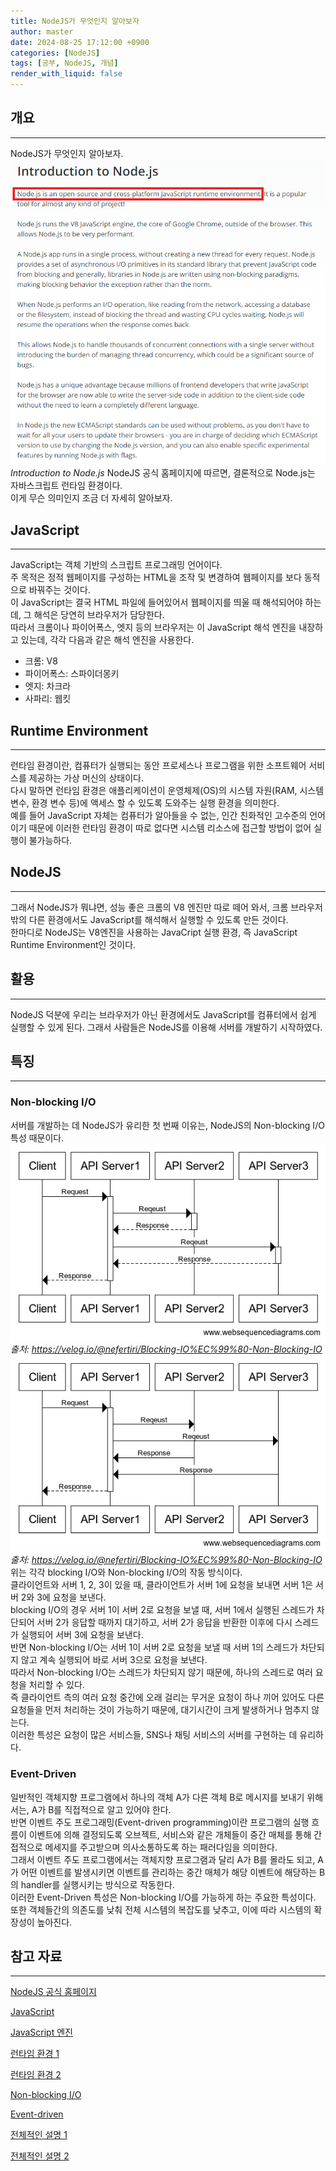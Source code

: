 ```yaml
---
title: NodeJS가 무엇인지 알아보자
author: master
date: 2024-08-25 17:12:00 +0900
categories: [NodeJS]
tags: [공부, NodeJS, 개념]
render_with_liquid: false
---
```


## 개요
---
NodeJS가 무엇인지 알아보자.
![Introduction to Node.js](/assets/img/NodeJS/2024-08-25-01.png) 
_Introduction to Node.js_
NodeJS 공식 홈페이지에 따르면, 결론적으로 Node.js는 자바스크립트 런타임 환경이다.<br>
이게 무슨 의미인지 조금 더 자세히 알아보자.

## JavaScript
---
JavaScript는 객체 기반의 스크립트 프로그래밍 언어이다.<br>
주 목적은 정적 웹페이지를 구성하는 HTML을 조작 및 변경하여 웹페이지를 보다 동적으로 바꿔주는 것이다.<br>
이 JavaScript는 결국 HTML 파일에 들어있어서 웹페이지를 띄울 때 해석되어야 하는데, 그 해석은 당연히 브라우저가 담당한다.<br>
따라서 크롬이나 파이어폭스, 엣지 등의 브라우저는 이 JavaScript 해석 엔진을 내장하고 있는데, 각각 다음과 같은 해석 엔진을 사용한다.<br>
- 크롬: V8
- 파이어폭스: 스파이더몽키
- 엣지: 차크라
- 사파리: 웹킷

## Runtime Environment
---
런타임 환경이란, 컴퓨터가 실행되는 동안 프로세스나 프로그램을 위한 소프트웨어 서비스를 제공하는 가상 머신의 상태이다.<br>
다시 말하면 런타임 환경은 애플리케이션이 운영체제(OS)의 시스템 자원(RAM, 시스템 변수, 환경 변수 등)에 액세스 할 수 있도록 도와주는 실행 환경을 의미한다.<br>
예를 들어 JavaScript 자체는 컴퓨터가 알아들을 수 없는, 인간 친화적인 고수준의 언어이기 때문에 이러한 런타임 환경이 따로 없다면 시스템 리소스에 접근할 방법이 없어 실행이 불가능하다.

## NodeJS
---
그래서 NodeJS가 뭐냐면, 성능 좋은 크롬의 V8 엔진만 따로 떼어 와서, 크롬 브라우저 밖의 다른 환경에서도 JavaScript를 해석해서 실행할 수 있도록 만든 것이다.<br>
한마디로 NodeJS는 V8엔진을 사용하는 JavaCript 실행 환경, 즉 JavaScript Runtime Environment인 것이다.

## 활용
---
NodeJS 덕분에 우리는 브라우저가 아닌 환경에서도 JavaScript를 컴퓨터에서 쉽게 실행할 수 있게 된다. 그래서 사람들은 NodeJS를 이용해 서버를 개발하기 시작하였다.

## 특징
---
### Non-blocking I/O
서버를 개발하는 데 NodeJS가 유리한 첫 번째 이유는, NodeJS의 Non-blocking I/O 특성 때문이다.<br>
![blocking I/O](/assets/img/NodeJS/2024-08-25-02.png)
_출처: https://velog.io/@nefertiri/Blocking-IO%EC%99%80-Non-Blocking-IO_
![Non-blocking I/O](/assets/img/NodeJS/2024-08-25-03.png)
_출처: https://velog.io/@nefertiri/Blocking-IO%EC%99%80-Non-Blocking-IO_
위는 각각 blocking I/O와 Non-blocking I/O의 작동 방식이다.<br>
클라이언트와 서버 1, 2, 3이 있을 때, 클라이언트가 서버 1에 요청을 보내면 서버 1은 서버 2와 3에 요청을 보낸다.<br>
blocking I/O의 경우 서버 1이 서버 2로 요청을 보낼 때, 서버 1에서 실행된 스레드가 차단되어 서버 2가 응답할 때까지 대기하고, 서버 2가 응답을 반환한 이후에 다시 스레드가 실행되어 서버 3에 요청을 보낸다.<br>
반면 Non-blocking I/O는 서버 1이 서버 2로 요청을 보낼 때 서버 1의 스레드가 차단되지 않고 계속 실행되어 바로 서버 3으로 요청을 보낸다.<br>
따라서 Non-blocking I/O는 스레드가 차단되지 않기 때문에, 하나의 스레드로 여러 요청을 처리할 수 있다.<br>
즉 클라이언트 측의 여러 요청 중간에 오래 걸리는 무거운 요청이 하나 끼어 있어도 다른 요청들을 먼저 처리하는 것이 가능하기 때문에, 대기시간이 크게 발생하거나 멈추지 않는다.<br>
이러한 특성은 요청이 많은 서비스들, SNS나 채팅 서비스의 서버를 구현하는 데 유리하다.
### Event-Driven
일반적인 객체지향 프로그램에서 하나의 객체 A가 다른 객체 B로 메시지를 보내기 위해서는, A가 B를 직접적으로 알고 있어야 한다.<br>
반면 이벤트 주도 프로그래밍(Event-driven programming)이란 프로그램의 실행 흐름이 이벤트에 의해 결정되도록 오브젝트, 서비스와 같은 개체들이 중간 매체를 통해 간접적으로 메세지를 주고받으며 의사소통하도록 하는 패러다임을 의미한다.<br>
그래서 이벤트 주도 프로그램에서는 객체지향 프로그램과 달리 A가 B를 몰라도 되고, A가 어떤 이벤트를 발생시키면 이벤트를 관리하는 중간 매체가 해당 이벤트에 해당하는 B의 handler를 실행시키는 방식으로 작동한다.<br>
이러한 Event-Driven 특성은 Non-blocking I/O를 가능하게 하는 주요한 특성이다. 또한 객체들간의 의존도를 낮춰 전체 시스템의 복잡도를 낮추고, 이에 따라 시스템의 확장성이 높아진다.


## 참고 자료
---
[NodeJS 공식 홈페이지](https://nodejs.org/en/learn/getting-started/introduction-to-nodejs)

[JavaScript](https://ko.wikipedia.org/wiki/%EC%9E%90%EB%B0%94%EC%8A%A4%ED%81%AC%EB%A6%BD%ED%8A%B8)

[JavaScript 엔진](https://ko.wikipedia.org/wiki/%EC%9E%90%EB%B0%94%EC%8A%A4%ED%81%AC%EB%A6%BD%ED%8A%B8_%EC%97%94%EC%A7%84)

[런타임 환경 1](https://ko.wikipedia.org/wiki/%EB%9F%B0%ED%83%80%EC%9E%84)

[런타임 환경 2](https://gf0308.tistory.com/13)

[Non-blocking I/O](https://velog.io/@nefertiri/Blocking-IO%EC%99%80-Non-Blocking-IO)

[Event-driven](https://velog.io/@elon/Node.js-event-%EB%AA%A8%EB%93%88-%EC%82%AC%EC%9A%A9%ED%95%98%EA%B8%B0-Event-driven-programming)

[전체적인 설명 1](https://www.youtube.com/watch?v=pTm5E3jcOeY)

[전체적인 설명 2](https://www.youtube.com/watch?v=k2GWnDb5zoQ)
